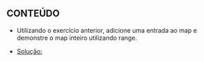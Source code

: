 ## CONTEÚDO

- Utilizando o exercício anterior, adicione uma entrada ao map e demonstre o map inteiro utilizando range.

- [Solução: ](https://play.golang.org/p/3fcvHlt8Lm)
